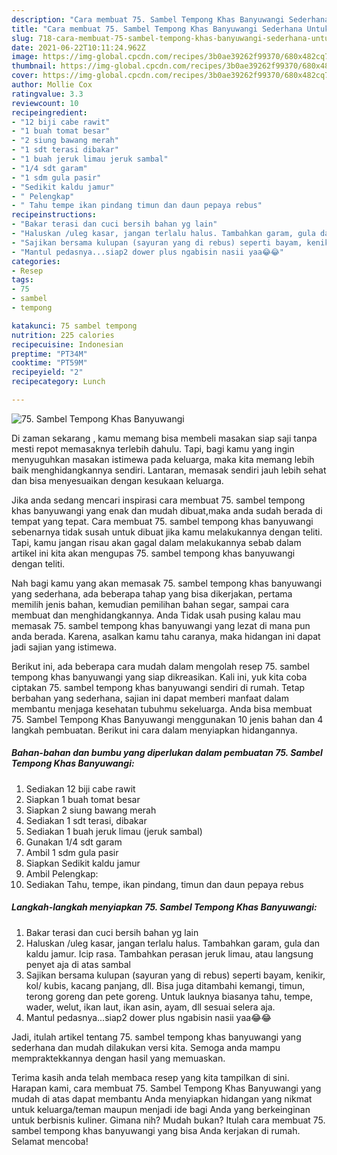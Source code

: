 ```yaml
---
description: "Cara membuat 75. Sambel Tempong Khas Banyuwangi Sederhana Untuk Jualan"
title: "Cara membuat 75. Sambel Tempong Khas Banyuwangi Sederhana Untuk Jualan"
slug: 718-cara-membuat-75-sambel-tempong-khas-banyuwangi-sederhana-untuk-jualan
date: 2021-06-22T10:11:24.962Z
image: https://img-global.cpcdn.com/recipes/3b0ae39262f99370/680x482cq70/75-sambel-tempong-khas-banyuwangi-foto-resep-utama.jpg
thumbnail: https://img-global.cpcdn.com/recipes/3b0ae39262f99370/680x482cq70/75-sambel-tempong-khas-banyuwangi-foto-resep-utama.jpg
cover: https://img-global.cpcdn.com/recipes/3b0ae39262f99370/680x482cq70/75-sambel-tempong-khas-banyuwangi-foto-resep-utama.jpg
author: Mollie Cox
ratingvalue: 3.3
reviewcount: 10
recipeingredient:
- "12 biji cabe rawit"
- "1 buah tomat besar"
- "2 siung bawang merah"
- "1 sdt terasi dibakar"
- "1 buah jeruk limau jeruk sambal"
- "1/4 sdt garam"
- "1 sdm gula pasir"
- "Sedikit kaldu jamur"
- " Pelengkap"
- " Tahu tempe ikan pindang timun dan daun pepaya rebus"
recipeinstructions:
- "Bakar terasi dan cuci bersih bahan yg lain"
- "Haluskan /uleg kasar, jangan terlalu halus. Tambahkan garam, gula dan kaldu jamur. Icip rasa. Tambahkan perasan jeruk limau, atau langsung penyet aja di atas sambal"
- "Sajikan bersama kulupan (sayuran yang di rebus) seperti bayam, kenikir, kol/ kubis, kacang panjang, dll. Bisa juga ditambahi kemangi, timun, terong goreng dan pete goreng. Untuk lauknya biasanya tahu, tempe, wader, welut, ikan laut, ikan asin, ayam, dll sesuai selera aja."
- "Mantul pedasnya...siap2 dower plus ngabisin nasii yaa😂😂"
categories:
- Resep
tags:
- 75
- sambel
- tempong

katakunci: 75 sambel tempong 
nutrition: 225 calories
recipecuisine: Indonesian
preptime: "PT34M"
cooktime: "PT59M"
recipeyield: "2"
recipecategory: Lunch

---
```



![75. Sambel Tempong Khas Banyuwangi](https://img-global.cpcdn.com/recipes/3b0ae39262f99370/680x482cq70/75-sambel-tempong-khas-banyuwangi-foto-resep-utama.jpg)

Di zaman  sekarang , kamu memang bisa membeli masakan siap saji tanpa mesti repot memasaknya terlebih dahulu. Tapi, bagi kamu yang ingin menyuguhkan masakan istimewa pada keluarga, maka kita memang lebih baik menghidangkannya sendiri. Lantaran, memasak sendiri jauh lebih sehat dan bisa menyesuaikan dengan kesukaan keluarga.

Jika anda sedang mencari inspirasi cara membuat 75. sambel tempong khas banyuwangi yang enak dan mudah dibuat,maka anda sudah berada di tempat yang tepat. Cara membuat 75. sambel tempong khas banyuwangi  sebenarnya tidak susah untuk dibuat jika kamu melakukannya dengan teliti. Tapi, kamu jangan risau akan gagal dalam melakukannya 
sebab dalam artikel ini kita akan mengupas 75. sambel tempong khas banyuwangi dengan teliti.  



Nah bagi kamu yang akan memasak 75. sambel tempong khas banyuwangi yang sederhana, ada beberapa tahap yang bisa dikerjakan, pertama memilih jenis bahan, kemudian pemilihan bahan segar, sampai cara membuat dan menghidangkannya. Anda Tidak usah pusing kalau mau memasak 75. sambel tempong khas banyuwangi yang lezat di mana pun anda berada. Karena, asalkan kamu  tahu caranya, maka hidangan ini dapat jadi sajian yang istimewa.

Berikut ini, ada beberapa cara mudah dalam mengolah resep 75. sambel tempong khas banyuwangi yang siap dikreasikan. Kali ini, yuk kita coba ciptakan 75. sambel tempong khas banyuwangi sendiri di rumah. Tetap berbahan yang sederhana, sajian ini dapat memberi manfaat dalam membantu menjaga kesehatan tubuhmu sekeluarga. Anda bisa membuat 75. Sambel Tempong Khas Banyuwangi menggunakan 10 jenis bahan dan 4 langkah pembuatan. Berikut ini cara dalam menyiapkan hidangannya.

<!--inarticleads1-->

##### Bahan-bahan dan bumbu yang diperlukan dalam pembuatan 75. Sambel Tempong Khas Banyuwangi:

1. Sediakan 12 biji cabe rawit
1. Siapkan 1 buah tomat besar
1. Siapkan 2 siung bawang merah
1. Sediakan 1 sdt terasi, dibakar
1. Sediakan 1 buah jeruk limau (jeruk sambal)
1. Gunakan 1/4 sdt garam
1. Ambil 1 sdm gula pasir
1. Siapkan Sedikit kaldu jamur
1. Ambil  Pelengkap:
1. Sediakan  Tahu, tempe, ikan pindang, timun dan daun pepaya rebus




<!--inarticleads2-->

##### Langkah-langkah menyiapkan 75. Sambel Tempong Khas Banyuwangi:

1. Bakar terasi dan cuci bersih bahan yg lain
1. Haluskan /uleg kasar, jangan terlalu halus. Tambahkan garam, gula dan kaldu jamur. Icip rasa. Tambahkan perasan jeruk limau, atau langsung penyet aja di atas sambal
1. Sajikan bersama kulupan (sayuran yang di rebus) seperti bayam, kenikir, kol/ kubis, kacang panjang, dll. Bisa juga ditambahi kemangi, timun, terong goreng dan pete goreng. Untuk lauknya biasanya tahu, tempe, wader, welut, ikan laut, ikan asin, ayam, dll sesuai selera aja.
1. Mantul pedasnya...siap2 dower plus ngabisin nasii yaa😂😂




Jadi, itulah artikel tentang  75. sambel tempong khas banyuwangi  yang sederhana dan mudah dilakukan versi kita. Semoga anda mampu mempraktekkannya dengan hasil yang memuaskan. 

Terima kasih anda telah membaca resep yang kita tampilkan di sini. Harapan kami, cara membuat  75. Sambel Tempong Khas Banyuwangi yang mudah di atas dapat membantu Anda menyiapkan hidangan yang nikmat untuk keluarga/teman maupun menjadi ide bagi Anda yang berkeinginan untuk berbisnis kuliner. Gimana nih? Mudah bukan? Itulah cara membuat 75. sambel tempong khas banyuwangi yang bisa Anda kerjakan di rumah. Selamat mencoba!

